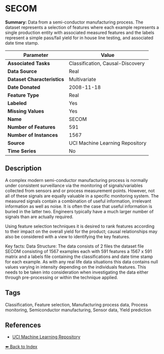 # SECOM

**Summary:** Data from a semi-conductor manufacturing process. The dataset represents a selection of features where each example represents a single production entity with associated measured features and the labels represent a simple pass/fail yield for in house line testing, and associated date time stamp.

| Parameter | Value |
| --- | --- |
| **Associated Tasks** | Classification, Causal-Discovery |
| **Data Source** | Real |
| **Dataset Characteristics** | Multivariate |
| **Date Donated** | 2008-11-18 |
| **Feature Type** | Real |
| **Labeled** | Yes |
| **Missing Values** | Yes |
| **Name** | SECOM |
| **Number of Features** | 591 |
| **Number of Instances** | 1567 |
| **Source** | UCI Machine Learning Repository |
| **Time Series** | No |

## Description

A complex modern semi-conductor manufacturing process is normally under consistent surveillance via the monitoring of signals/variables collected from sensors and or process measurement points. However, not all of these signals are equally valuable in a specific monitoring system. The measured signals contain a combination of useful information, irrelevant information as well as noise. It is often the case that useful information is buried in the latter two. Engineers typically have a much larger number of signals than are actually required.

Using feature selection techniques it is desired to rank features according to their impact on the overall yield for the product; causal relationships may also be considered with a view to identifying the key features.

Key facts: Data Structure: The data consists of 2 files the dataset file SECOM consisting of 1567 examples each with 591 features a 1567 x 591 matrix and a labels file containing the classifications and date time stamp for each example. As with any real life data situations this data contains null values varying in intensity depending on the individuals features. This needs to be taken into consideration when investigating the data either through pre-processing or within the technique applied.

## Tags

Classification, Feature selection, Manufacturing process data, Process monitoring, Semiconductor manufacturing, Sensor data, Yield prediction

## References

- [UCI Machine Learning Repository](https://archive.ics.uci.edu/ml/datasets/SECOM)

[⬅️ Back to Index](../README.md)
